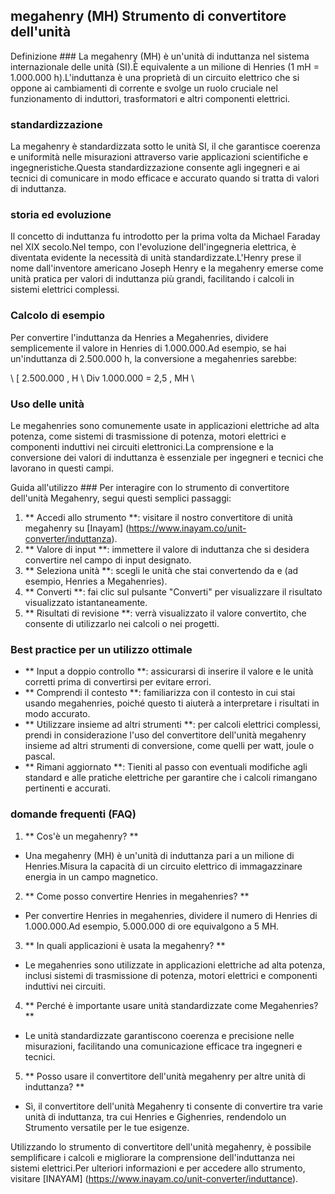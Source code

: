 ## megahenry (MH) Strumento di convertitore dell'unità

Definizione ###
La megahenry (MH) è un'unità di induttanza nel sistema internazionale delle unità (SI).È equivalente a un milione di Henries (1 mH = 1.000.000 h).L'induttanza è una proprietà di un circuito elettrico che si oppone ai cambiamenti di corrente e svolge un ruolo cruciale nel funzionamento di induttori, trasformatori e altri componenti elettrici.

### standardizzazione
La megahenry è standardizzata sotto le unità SI, il che garantisce coerenza e uniformità nelle misurazioni attraverso varie applicazioni scientifiche e ingegneristiche.Questa standardizzazione consente agli ingegneri e ai tecnici di comunicare in modo efficace e accurato quando si tratta di valori di induttanza.

### storia ed evoluzione
Il concetto di induttanza fu introdotto per la prima volta da Michael Faraday nel XIX secolo.Nel tempo, con l'evoluzione dell'ingegneria elettrica, è diventata evidente la necessità di unità standardizzate.L'Henry prese il nome dall'inventore americano Joseph Henry e la megahenry emerse come unità pratica per valori di induttanza più grandi, facilitando i calcoli in sistemi elettrici complessi.

### Calcolo di esempio
Per convertire l'induttanza da Henries a Megahenries, dividere semplicemente il valore in Henries di 1.000.000.Ad esempio, se hai un'induttanza di 2.500.000 h, la conversione a megahenries sarebbe:

\ [
2.500.000 \, H \ Div 1.000.000 = 2,5 \, MH
\

### Uso delle unità
Le megahenries sono comunemente usate in applicazioni elettriche ad alta potenza, come sistemi di trasmissione di potenza, motori elettrici e componenti induttivi nei circuiti elettronici.La comprensione e la conversione dei valori di induttanza è essenziale per ingegneri e tecnici che lavorano in questi campi.

Guida all'utilizzo ###
Per interagire con lo strumento di convertitore dell'unità Megahenry, segui questi semplici passaggi:

1. ** Accedi allo strumento **: visitare il nostro convertitore di unità megahenry su [Inayam] (https://www.inayam.co/unit-converter/induttanza).
2. ** Valore di input **: immettere il valore di induttanza che si desidera convertire nel campo di input designato.
3. ** Seleziona unità **: scegli le unità che stai convertendo da e (ad esempio, Henries a Megahenries).
4. ** Converti **: fai clic sul pulsante "Converti" per visualizzare il risultato visualizzato istantaneamente.
5. ** Risultati di revisione **: verrà visualizzato il valore convertito, che consente di utilizzarlo nei calcoli o nei progetti.

### Best practice per un utilizzo ottimale
- ** Input a doppio controllo **: assicurarsi di inserire il valore e le unità corretti prima di convertirsi per evitare errori.
- ** Comprendi il contesto **: familiarizza con il contesto in cui stai usando megahenries, poiché questo ti aiuterà a interpretare i risultati in modo accurato.
- ** Utilizzare insieme ad altri strumenti **: per calcoli elettrici complessi, prendi in considerazione l'uso del convertitore dell'unità megahenry insieme ad altri strumenti di conversione, come quelli per watt, joule o pascal.
- ** Rimani aggiornato **: Tieniti al passo con eventuali modifiche agli standard e alle pratiche elettriche per garantire che i calcoli rimangano pertinenti e accurati.

### domande frequenti (FAQ)

1. ** Cos'è un megahenry? **
- Una megahenry (MH) è un'unità di induttanza pari a un milione di Henries.Misura la capacità di un circuito elettrico di immagazzinare energia in un campo magnetico.

2. ** Come posso convertire Henries in megahenries? **
- Per convertire Henries in megahenries, dividere il numero di Henries di 1.000.000.Ad esempio, 5.000.000 di ore equivalgono a 5 MH.

3. ** In quali applicazioni è usata la megahenry? **
- Le megahenries sono utilizzate in applicazioni elettriche ad alta potenza, inclusi sistemi di trasmissione di potenza, motori elettrici e componenti induttivi nei circuiti.

4. ** Perché è importante usare unità standardizzate come Megahenries? **
- Le unità standardizzate garantiscono coerenza e precisione nelle misurazioni, facilitando una comunicazione efficace tra ingegneri e tecnici.

5. ** Posso usare il convertitore dell'unità megahenry per altre unità di induttanza? **
- Sì, il convertitore dell'unità Megahenry ti consente di convertire tra varie unità di induttanza, tra cui Henries e Gighenries, rendendolo un Strumento versatile per le tue esigenze.

Utilizzando lo strumento di convertitore dell'unità megahenry, è possibile semplificare i calcoli e migliorare la comprensione dell'induttanza nei sistemi elettrici.Per ulteriori informazioni e per accedere allo strumento, visitare [INAYAM] (https://www.inayam.co/unit-converter/induttance).